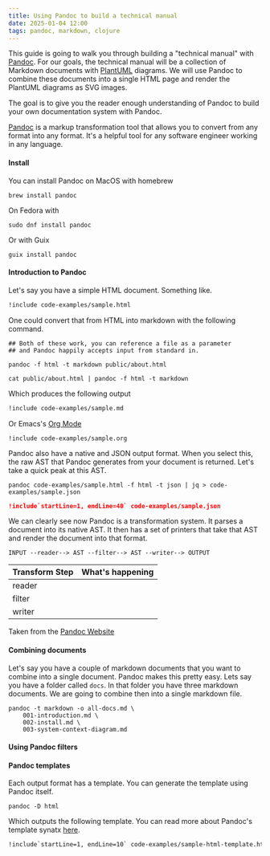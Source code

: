 ```yaml
---
title: Using Pandoc to build a technical manual
date: 2025-01-04 12:00
tags: pandoc, markdown, clojure
---
```


This guide is going to walk you through building a "technical manual"
with [Pandoc](https://pandoc.org/index.html). For our goals, the
technical manual will be a collection of Markdown documents with
[PlantUML](https://plantuml.com/) diagrams. We will use Pandoc to
combine these documents into a single HTML page and render the
PlantUML diagrams as SVG images.

The goal is to give you the reader enough understanding of Pandoc to
build your own documentation system with Pandoc.

[Pandoc](https://pandoc.org/index.html) is a markup transformation
tool that allows you to convert from any format into any format. It's a
helpful tool for any software engineer working in any language.

#### Install

You can install Pandoc on MacOS with homebrew

~~~{.bash}
brew install pandoc
~~~

On Fedora with

~~~{.bash}
sudo dnf install pandoc
~~~

Or with Guix

~~~{.bash}
guix install pandoc
~~~

#### Introduction to Pandoc

Let's say you have a simple HTML document. Something like.

~~~{.html .numberLines}
!include code-examples/sample.html
~~~

One could convert that from HTML into markdown with the following command.

~~~{.bash}
## Both of these work, you can reference a file as a parameter
## and Pandoc happily accepts input from standard in.

pandoc -f html -t markdown public/about.html

cat public/about.html | pandoc -f html -t markdown
~~~

Which produces the following output

~~~{.markdown .numberLines}
!include code-examples/sample.md
~~~

Or Emacs's [Org Mode](https://orgmode.org/)

~~~{ .numberLines }
!include code-examples/sample.org
~~~

Pandoc also have a native and JSON output format. When you select
this, the raw AST that Pandoc generates from your document is
returned. Let's take a quick peak at this AST.

~~~{.bash}
pandoc code-examples/sample.html -f html -t json | jq > code-examples/sample.json
~~~

~~~{.json .numberLines }
!include`startLine=1, endLine=40` code-examples/sample.json
~~~

We can clearly see now Pandoc is a transformation system. It parses a
document into its native AST. It then has a set of printers that take
that AST and render the document into that format.

~~~
INPUT --reader--> AST --filter--> AST --writer--> OUTPUT
~~~


| Transform Step | What's happening |
|----------------|------------------|
| reader         |                  |
| filter         |                  |
| writer         |                  |

Taken from the [Pandoc Website](https://pandoc.org/filters.html)

#### Combining documents

Let's say you have a couple of markdown documents that you want to
combine into a single document. Pandoc makes this pretty easy. Lets
say you have a folder called `docs`. In that folder you have three
markdown documents. We are going to combine then into a single
markdown file.

~~~{.bash}
pandoc -t markdown -o all-docs.md \
    001-introduction.md \
    002-install.md \
    003-system-context-diagram.md
~~~

#### Using Pandoc filters


#### Pandoc templates

Each output format has a template. You can generate the template using
Pandoc itself.

~~~{.bash}
pandoc -D html
~~~

Which outputs the following template. You can read more about Pandoc's
template synatx
[here](https://pandoc.org/chunkedhtml-demo/6.1-template-syntax.html).

~~~{.html .numberLines}
!include`startLine=1, endLine=10` code-examples/sample-html-template.html
~~~
